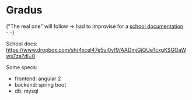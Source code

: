 # Gradus

("The real one" will follow -> had to improvise for a [school documentation](https://www.dropbox.com/sh/4xcel47e5ui0vf9/AABj8ATMW_1Kw0Bw9hqefUdPa/abgaben?dl=0&preview=realisierungsbericht_menzel_brechbuehler_bieri_eggmann-1.0.0.pdf) -.-)

School docs:
https://www.dropbox.com/sh/4xcel47e5ui0vf9/AADmjGjQUeTcxgKSGOaWws7za?dl=0

Some specs:
- frontend: angular 2
- backend: spring boot
- db: mysql

